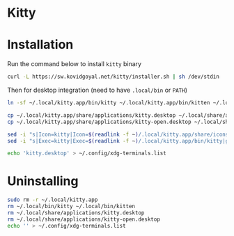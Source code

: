 # Kitty

# Installation

Run the command below to install `kitty` binary

```bash
curl -L https://sw.kovidgoyal.net/kitty/installer.sh | sh /dev/stdin
```

Then for desktop integration (need to have `.local/bin` or `PATH`)

```bash
ln -sf ~/.local/kitty.app/bin/kitty ~/.local/kitty.app/bin/kitten ~/.local/bin/

cp ~/.local/kitty.app/share/applications/kitty.desktop ~/.local/share/applications/
cp ~/.local/kitty.app/share/applications/kitty-open.desktop ~/.local/share/applications/

sed -i "s|Icon=kitty|Icon=$(readlink -f ~)/.local/kitty.app/share/icons/hicolor/256x256/apps/kitty.png|g" ~/.local/share/applications/kitty*.desktop
sed -i "s|Exec=kitty|Exec=$(readlink -f ~)/.local/kitty.app/bin/kitty|g" ~/.local/share/applications/kitty*.desktop

echo 'kitty.desktop' > ~/.config/xdg-terminals.list
```

# Uninstalling

```bash
sudo rm -r ~/.local/kitty.app
rm ~/.local/bin/kitty ~/.local/bin/kitten
rm ~/.local/share/applications/kitty.desktop
rm ~/.local/share/applications/kitty-open.desktop
echo '' > ~/.config/xdg-terminals.list
```
